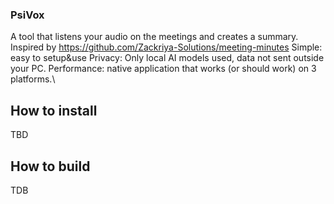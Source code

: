 ### PsiVox ###
A tool that listens your audio on the meetings and creates a summary. Inspired by https://github.com/Zackriya-Solutions/meeting-minutes
Simple: easy to setup&use
Privacy: Only local AI models used, data not sent outside your PC.
Performance: native application that works (or should work) on 3 platforms.\

## How to install ##
TBD

## How to build ##
TDB
